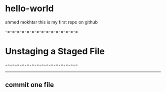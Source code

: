 # hello-world
ahmed mokhtar
this is my first repo on github

-=-=-=-=-=-=-=-=-=-=-=-=-=-=-=
# Unstaging a Staged File
-=-=-=-=-=-=-=-=-=-=-=-=-=-=-=


-----------
commit one file
-----------



